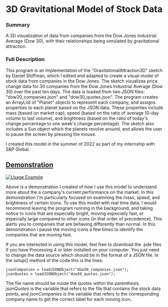 # 3D Gravitational Model of Stock Data
### Summary
A 3D visualization of data from companies from the Dow Jones Industrial Average (Dow 30), with their relationships being simulated by gravitational 
attraction. 

### Full Description
This program is an implementation of the "GravitationalAttraction3D" sketch by Daniel Shiffman, which I edited and adapted to create a visual model of 
stock data from companies in the Dow Jones. The sketch visualizes price change data for 30 companies from the Dow Jones Industrial Average (Dow 30) over 
the past ten days. The data is loaded from two JSON files: "dow30_companies.json" and "dow30_quotes.json". The program creates an ArrayList of "Planet" 
objects to represent each company, and assigns properties to each planet based on the JSON data. These properties include mass (based on market cap), speed 
(based on the ratio of average 10-day volume to last volume), and brightness (based on the ratio of today's change percentage to one week's change 
percentage). The sketch also includes a Sun object which the planets revolve around, and allows the user to pause the screen by pressing the mouse.

I created this model in the summer of 2022 as part of my internship with S&P Global. 
<br>
## [Demonstration](https://youtu.be/iNdMn4_pfMk)
[![Usage Example](https://img.youtube.com/vi/iNdMn4_pfMk/0.jpg)](https://youtu.be/iNdMn4_pfMk)

Above is a demonstration I created of how I use this model to understand more about the a company's current performance on the market. In this 
demonstration I'm particularly focused on examining the mass, speed, and brightness of certain icons. To use this model with real time data, I would 
recommend leaving the program running in the background, and taking notice to icons that are especially bright, moving especially fast, or especially large 
compared to other icons (in that order of precedence). This alerts you to companies that are behaving differently than normal. In this demonstration I 
pause the moving icons a few times to identify the companies that are moving fast.

If you are interested in using this model, feel free to download the .pde files if you have Processing 4 or later installed on your computer. You just need 
to change the data source which should be in the format of a JSON file. In the *setup()* method of the code this is the lines: 
```
jsonCompanies = loadJSONObject("dow30_companies.json");
jsonQuotes = loadJSONObject("dow30_quotes.json");
```
The file name should be inside the quotes within the parenthesis. *jsonQuotes* is the variable that refers to the file that contains the stock data points, 
and *jsonCompanies* is the variable that refers to the corresponding company name to get the correct label for each moving icon.
